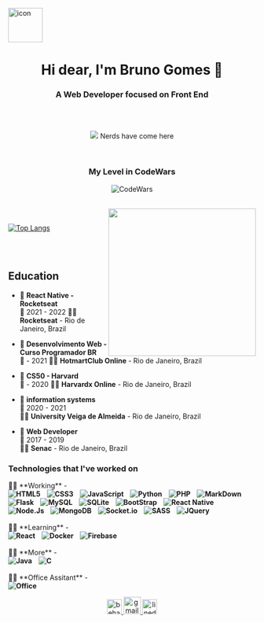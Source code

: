 <img src="https://icon-library.com/images/dev-icon/dev-icon-6.jpg" width='70px' alt='icon'> <h1 align="center">Hi dear, I'm Bruno Gomes 🤖</h1>

<h3 align="center">A Web Developer focused on Front End</h3>
<br/>


<br/>
<p align='center'>
  <a href="#"><img src="https://badges.pufler.dev/visits/shymarrai/shymarrai"></a> Nerds have come here 
</p>
<br/>
<h3 align="center">
My Level in CodeWars
</h3>
<p align="center">
<img src="https://www.codewars.com/users/shymarrai/badges/large" alt="CodeWars">
</p>
<br/>
<img src='https://joyofcoding.org/2020/img/logo-text.png' align='right' width='300px' >
<br/>


[![Top Langs](https://github-readme-stats.vercel.app/api/top-langs/?username=shymarrai&layout=compact&hide=php,java,yacc,ejs,c,scss,hack,starlark&langs_count=8&custom_title=My_Languages&card_width=470&theme=blue-green)](https://github.com/anuraghazra/github-readme-stats)

<br/>
<br/>

## Education
- 📖 **React Native - Rocketseat**\
📆 2021 - 2022
👨‍💻 **Rocketseat** - Rio de Janeiro, Brazil

- 📖 **Desenvolvimento Web - Curso Programador BR**\
📆 - 2021
👨‍💻 **HotmartClub Online** - Rio de Janeiro, Brazil

- 📖 **CS50 - Harvard**\
📆 - 2020
👨‍💻 **Harvardx Online** - Rio de Janeiro, Brazil

- 📖 **information systems**\
📆 2020 - 2021\
👨‍💻 **University Veiga de Almeida** - Rio de Janeiro, Brazil

- 📖 **Web Developer**\
📆 2017 - 2019\
👨‍💻 **Senac** - Rio de Janeiro, Brazil

<h3> Technologies that I've worked on</h3>
👨‍💻 **Working** -

<br/>
<b>
<img src="https://img.shields.io/badge/HTML5-E34F26?style=for-the-badge&logo=html5&logoColor=white" alt="HTML5">&nbsp;
&nbsp;
<img src="https://img.shields.io/badge/CSS3-1572B6?style=for-the-badge&logo=css3&logoColor=white" alt="CSS3">&nbsp;
&nbsp;
<img src="https://img.shields.io/badge/JavaScript-F7DF1E?style=for-the-badge&logo=javascript&logoColor=black" alt="JavaScript">&nbsp;
&nbsp;
<img src="https://img.shields.io/badge/Python-14354C?style=for-the-badge&logo=python&logoColor=white" alt="Python">&nbsp;
&nbsp;
<img src="https://img.shields.io/badge/PHP-777BB4?style=for-the-badge&logo=php&logoColor=white" alt="PHP">&nbsp;
&nbsp;
<img src="https://img.shields.io/badge/Markdown-000000?style=for-the-badge&logo=markdown&logoColor=white" alt="MarkDown">&nbsp;
&nbsp;
<img src="https://img.shields.io/badge/Flask-000000?style=for-the-badge&logo=flask&logoColor=white" alt="Flask">&nbsp;
&nbsp;
<img src="https://img.shields.io/badge/MySQL-00000F?style=for-the-badge&logo=mysql&logoColor=white" alt="MySQL">&nbsp;
&nbsp;
<img src="https://img.shields.io/badge/SQLite-07405E?style=for-the-badge&logo=sqlite&logoColor=white" alt="SQLite">&nbsp;
&nbsp;
<img src="https://img.shields.io/badge/Bootstrap-563D7C?style=for-the-badge&logo=bootstrap&logoColor=white" alt="BootStrap">&nbsp;
 &nbsp;
<img src="https://img.shields.io/badge/React_Native-20232A?style=for-the-badge&logo=react&logoColor=61DAFB" alt="React Native">&nbsp;
&nbsp;
<img src="https://img.shields.io/badge/Node.js-43853D?style=for-the-badge&logo=node.js&logoColor=white" alt="Node.Js">&nbsp;
 &nbsp;
<img src="https://img.shields.io/badge/MongoDB-4EA94B?style=for-the-badge&logo=mongodb&logoColor=white" alt="MongoDB">&nbsp;
 &nbsp;
<img src="https://img.shields.io/badge/Socket.io-010101?&style=for-the-badge&logo=Socket.io&logoColor=white" alt="Socket.io">&nbsp;
 &nbsp;
<img src="https://img.shields.io/badge/Sass-CC6699?style=for-the-badge&logo=sass&logoColor=white" alt="SASS">&nbsp;  
 &nbsp;
<img src="https://img.shields.io/badge/jQuery-0769AD?style=for-the-badge&logo=jquery&logoColor=white" alt="JQuery">&nbsp;
  
</b>
<br/>
<br/>
👨‍💻 **Learning** - 
<br/>
<b>
<img src="https://img.shields.io/badge/React-20232A?style=for-the-badge&logo=react&logoColor=61DAFB" alt="React">&nbsp;
&nbsp;
<img src="https://img.shields.io/badge/Docker-2CA5E0?style=for-the-badge&logo=docker&logoColor=white" alt="Docker">&nbsp;
 &nbsp;
<img src="https://img.shields.io/badge/firebase-ffca28?style=for-the-badge&logo=firebase&logoColor=black" alt="Firebase">&nbsp;
</b>
<br/>
<br/>
👨‍💻 **More** -
<br/>
<b>
<img src="https://img.shields.io/badge/Java-ED8B00?style=for-the-badge&logo=java&logoColor=white" alt="Java">&nbsp;
&nbsp;
<img src="https://img.shields.io/badge/C-00599C?style=for-the-badge&logo=c&logoColor=white" alt="C">&nbsp;
&nbsp;
</b>
<br/>
<br/>
👨‍💻 **Office Assitant** -
<br/>
<b>
<img src="https://img.shields.io/badge/Microsoft_Office-D83B01?style=for-the-badge&logo=microsoft-office&logoColor=white" alt="Office">&nbsp;
&nbsp;
</b>


<p align='center'>

<a align='center' href='https://www.behance.net/brunofernando6'>
  <img src='https://pt.apkshki.com/storage/6834/icon_5f735a6eef4fc_6834.png' width='30px'  alt='behance'>
</a>

<a align='center' href='mailto:icestonebruno@gmail.com'>
  <img src='https://w7.pngwing.com/pngs/817/967/png-transparent-gmail-logo-gmail-email-icon-logo-gmail-logo-angle-text-rectangle.png'  width='35px'  alt='gmail'>
</a>

<a align='center' href='https://www.linkedin.com/in/bruno-gomes-code/'>
  <img src='https://image.flaticon.com/icons/png/512/174/174857.png' width='30px'  alt='linedin'>
</a>
</p>
